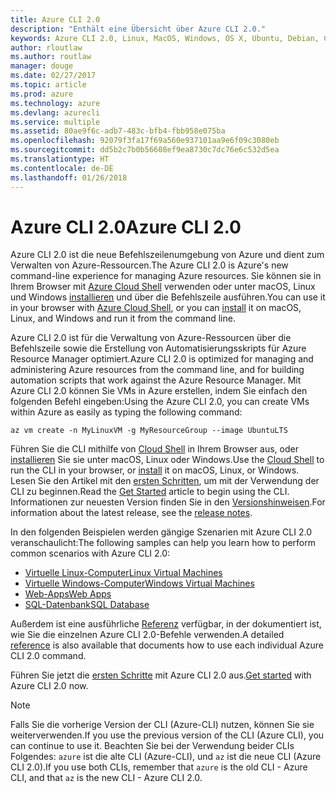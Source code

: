 ```yaml
---
title: Azure CLI 2.0
description: "Enthält eine Übersicht über Azure CLI 2.0."
keywords: Azure CLI 2.0, Linux, MacOS, Windows, OS X, Ubuntu, Debian, CentOS, RHEL, SUSE, CoreOS, Docker, Windows, Python, PIP
author: rloutlaw
ms.author: routlaw
manager: douge
ms.date: 02/27/2017
ms.topic: article
ms.prod: azure
ms.technology: azure
ms.devlang: azurecli
ms.service: multiple
ms.assetid: 80ae9f6c-adb7-483c-bfb4-fbb958e075ba
ms.openlocfilehash: 92079f3fa17f69a560e937101aa9e6f09c3080eb
ms.sourcegitcommit: dd5b2c7b0b56608ef9ea8730c7dc76e6c532d5ea
ms.translationtype: HT
ms.contentlocale: de-DE
ms.lasthandoff: 01/26/2018
---
```

# <a name="azure-cli-20"></a><span data-ttu-id="884ac-104">Azure CLI 2.0</span><span class="sxs-lookup"><span data-stu-id="884ac-104">Azure CLI 2.0</span></span>

<span data-ttu-id="884ac-105">Azure CLI 2.0 ist die neue Befehlszeilenumgebung von Azure und dient zum Verwalten von Azure-Ressourcen.</span><span class="sxs-lookup"><span data-stu-id="884ac-105">The Azure CLI 2.0 is Azure's new command-line experience for managing Azure resources.</span></span>
<span data-ttu-id="884ac-106">Sie können sie in Ihrem Browser mit [Azure Cloud Shell](/azure/cloud-shell/overview) verwenden oder unter macOS, Linux und Windows [installieren](install-azure-cli.md) und über die Befehlszeile ausführen.</span><span class="sxs-lookup"><span data-stu-id="884ac-106">You can use it in your browser with [Azure Cloud Shell](/azure/cloud-shell/overview), or you can [install](install-azure-cli.md) it on macOS, Linux, and Windows and run it from the command line.</span></span>

<span data-ttu-id="884ac-107">Azure CLI 2.0 ist für die Verwaltung von Azure-Ressourcen über die Befehlszeile sowie die Erstellung von Automatisierungsskripts für Azure Resource Manager optimiert.</span><span class="sxs-lookup"><span data-stu-id="884ac-107">Azure CLI 2.0 is optimized for managing and administering Azure resources from the command line, and for building automation scripts that work against the Azure Resource Manager.</span></span> <span data-ttu-id="884ac-108">Mit Azure CLI 2.0 können Sie VMs in Azure erstellen, indem Sie einfach den folgenden Befehl eingeben:</span><span class="sxs-lookup"><span data-stu-id="884ac-108">Using the Azure CLI 2.0, you can create VMs within Azure as easily as typing the following command:</span></span>

```azurecli-interactive
az vm create -n MyLinuxVM -g MyResourceGroup --image UbuntuLTS
```

<span data-ttu-id="884ac-109">Führen Sie die CLI mithilfe von [Cloud Shell](/azure/cloud-shell/overview) in Ihrem Browser aus, oder [installieren](install-azure-cli.md) Sie sie unter macOS, Linux oder Windows.</span><span class="sxs-lookup"><span data-stu-id="884ac-109">Use the [Cloud Shell](/azure/cloud-shell/overview) to run the CLI in your browser, or [install](install-azure-cli.md) it on macOS, Linux, or Windows.</span></span>
<span data-ttu-id="884ac-110">Lesen Sie den Artikel mit den [ersten Schritten](get-started-with-azure-cli.md), um mit der Verwendung der CLI zu beginnen.</span><span class="sxs-lookup"><span data-stu-id="884ac-110">Read the [Get Started](get-started-with-azure-cli.md) article to begin using the CLI.</span></span>
<span data-ttu-id="884ac-111">Informationen zur neuesten Version finden Sie in den [Versionshinweisen](release-notes-azure-cli.md).</span><span class="sxs-lookup"><span data-stu-id="884ac-111">For information about the latest release, see the [release notes](release-notes-azure-cli.md).</span></span>

<span data-ttu-id="884ac-112">In den folgenden Beispielen werden gängige Szenarien mit Azure CLI 2.0 veranschaulicht:</span><span class="sxs-lookup"><span data-stu-id="884ac-112">The following samples can help you learn how to perform common scenarios with Azure CLI 2.0:</span></span>
- [<span data-ttu-id="884ac-113">Virtuelle Linux-Computer</span><span class="sxs-lookup"><span data-stu-id="884ac-113">Linux Virtual Machines</span></span>](/azure/virtual-machines/virtual-machines-linux-cli-samples?toc=%2fcli%2fazure%2ftoc.json&bc=%2fcli%2fazure%2fbreadcrumb%2ftoc.json)
- [<span data-ttu-id="884ac-114">Virtuelle Windows-Computer</span><span class="sxs-lookup"><span data-stu-id="884ac-114">Windows Virtual Machines</span></span>](/azure/virtual-machines/virtual-machines-windows-cli-samples?toc=%2fcli%2fazure%2ftoc.json&bc=%2fcli%2fazure%2fbreadcrumb%2ftoc.json)
- [<span data-ttu-id="884ac-115">Web-Apps</span><span class="sxs-lookup"><span data-stu-id="884ac-115">Web Apps</span></span>](/azure/app-service-web/app-service-cli-samples?toc=%2fcli%2fazure%2ftoc.json&bc=%2fcli%2fazure%2fbreadcrumb%2ftoc.json)
- [<span data-ttu-id="884ac-116">SQL-Datenbank</span><span class="sxs-lookup"><span data-stu-id="884ac-116">SQL Database</span></span>](/azure/sql-database/sql-database-cli-samples?toc=%2fcli%2fazure%2ftoc.json&bc=%2fcli%2fazure%2fbreadcrumb%2ftoc.json)

<span data-ttu-id="884ac-117">Außerdem ist eine ausführliche [Referenz](/cli/azure/) verfügbar, in der dokumentiert ist, wie Sie die einzelnen Azure CLI 2.0-Befehle verwenden.</span><span class="sxs-lookup"><span data-stu-id="884ac-117">A detailed [reference](/cli/azure/) is also available that documents how to use each individual Azure CLI 2.0 command.</span></span>

<span data-ttu-id="884ac-118">Führen Sie jetzt die [ersten Schritte](get-started-with-azure-cli.md) mit Azure CLI 2.0 aus.</span><span class="sxs-lookup"><span data-stu-id="884ac-118">[Get started](get-started-with-azure-cli.md) with Azure CLI 2.0 now.</span></span>


> [!NOTE]
> <span data-ttu-id="884ac-119">Falls Sie die vorherige Version der CLI (Azure-CLI) nutzen, können Sie sie weiterverwenden.</span><span class="sxs-lookup"><span data-stu-id="884ac-119">If you use the previous version of the CLI (Azure CLI), you can continue to use it.</span></span>
> <span data-ttu-id="884ac-120">Beachten Sie bei der Verwendung beider CLIs Folgendes: `azure` ist die alte CLI (Azure-CLI), und `az` ist die neue CLI (Azure CLI 2.0).</span><span class="sxs-lookup"><span data-stu-id="884ac-120">If you use both CLIs, remember that `azure` is the old CLI - Azure CLI, and that `az` is the new CLI - Azure CLI 2.0.</span></span>